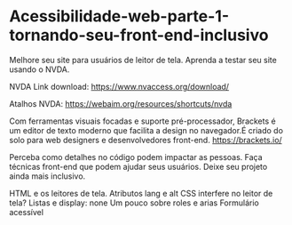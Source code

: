 # Acessibilidade-web-parte-1-tornando-seu-front-end-inclusivo

Melhore seu site para usuários de leitor de tela.
Aprenda a testar seu site usando o NVDA.

NVDA Link download:
https://www.nvaccess.org/download/

Atalhos NVDA:
https://webaim.org/resources/shortcuts/nvda

Com ferramentas visuais focadas e suporte pré-processador, Brackets é um editor de texto moderno que facilita a design no navegador.É criado do solo para web designers e desenvolvedores front-end.
https://brackets.io/

Perceba como detalhes no código podem impactar as pessoas.
Faça técnicas front-end que podem ajudar seus usuários.
Deixe seu projeto ainda mais inclusivo.

HTML e os leitores de tela.
Atributos lang e alt
CSS interfere no leitor de tela? Listas e display: none
Um pouco sobre roles e arias
Formulário acessível
